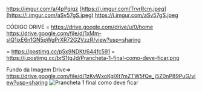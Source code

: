 https://imgur.com/a/4pPqigz 
[https://i.imgur.com/TrvrRcm.jpeg](https://i.imgur.com/aSv57gS.jpeg)            https://i.imgur.com/aSv57gS.jpeg

CÓDIGO DRIVE = https://drive.google.com/drive/u/0/home
              https://drive.google.com/file/d/1xMm-slQ1jxE6n1GN5pWgPrXR72G2VzzR/view?usp=sharing

= https://postimg.cc/p5x9NDKt/644fc591 = https://i.postimg.cc/brS1tgJd/Prancheta-1-final-como-deve-ficar.png

Fundo da Imagem Drive=>  https://drive.google.com/file/d/1zKvWxoKglXt7mZTW5fQe_j5Z0nP89PuG/view?usp=sharing
![Prancheta 1 final como deve ficar](https://github.com/user-attachments/assets/540e8989-7eb1-4132-bb43-18f7256e776e)
